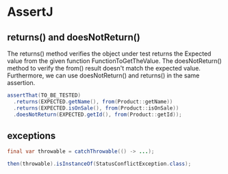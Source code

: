 # AssertJ

## returns() and doesNotReturn()
The returns() method verifies the object under test returns the Expected value from the given function FunctionToGetTheValue. The doesNotReturn() method to verify the from() result doesn't match the expected value. Furthermore, we can use doesNotReturn() and returns() in the same assertion.

```java
assertThat(TO_BE_TESTED)
  .returns(EXPECTED.getName(), from(Product::getName))
  .returns(EXPECTED.isOnSale(), from(Product::isOnSale))
  .doesNotReturn(EXPECTED.getId(), from(Product::getId));
```

## exceptions
```java
final var throwable = catchThrowable(() -> ...);

then(throwable).isInstanceOf(StatusConflictException.class);
```
